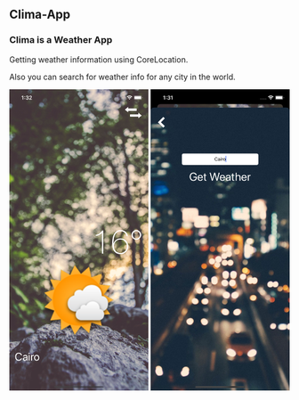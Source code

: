 ## Clima-App

### Clima is a Weather App

Getting weather information using CoreLocation.

Also you can search for weather info for any city in the world.


<img src= "images/main.png" width="250" > <img src= "images/search.png" width="250" >
